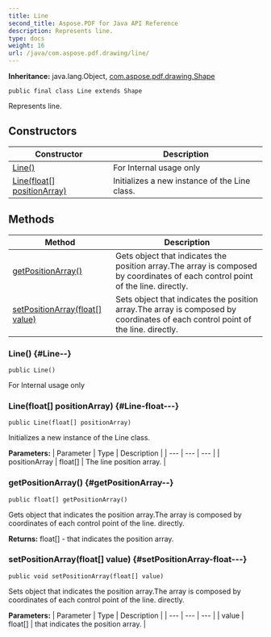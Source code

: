 ```yaml
---
title: Line
second_title: Aspose.PDF for Java API Reference
description: Represents line.
type: docs
weight: 16
url: /java/com.aspose.pdf.drawing/line/
---
```

**Inheritance:**
java.lang.Object, [com.aspose.pdf.drawing.Shape](../../com.aspose.pdf.drawing/shape)
```
public final class Line extends Shape
```

Represents line.
## Constructors

| Constructor | Description |
| --- | --- |
| [Line()](#Line--) | For Internal usage only |
| [Line(float[] positionArray)](#Line-float---) | Initializes a new instance of the  Line  class. |
## Methods

| Method | Description |
| --- | --- |
| [getPositionArray()](#getPositionArray--) | Gets object that indicates the position array.The array is composed by coordinates of each control point of the line. directly. |
| [setPositionArray(float[] value)](#setPositionArray-float---) | Sets object that indicates the position array.The array is composed by coordinates of each control point of the line. directly. |
### Line() {#Line--}
```
public Line()
```


For Internal usage only

### Line(float[] positionArray) {#Line-float---}
```
public Line(float[] positionArray)
```


Initializes a new instance of the  Line  class.

**Parameters:**
| Parameter | Type | Description |
| --- | --- | --- |
| positionArray | float[] | The line position array. |

### getPositionArray() {#getPositionArray--}
```
public float[] getPositionArray()
```


Gets object that indicates the position array.The array is composed by coordinates of each control point of the line. directly.

**Returns:**
float[] - that indicates the position array.
### setPositionArray(float[] value) {#setPositionArray-float---}
```
public void setPositionArray(float[] value)
```


Sets object that indicates the position array.The array is composed by coordinates of each control point of the line. directly.

**Parameters:**
| Parameter | Type | Description |
| --- | --- | --- |
| value | float[] | that indicates the position array. |


